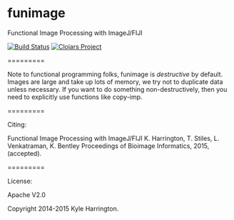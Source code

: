 funimage
========

Functional Image Processing with ImageJ/FIJI

[![Build Status](https://travis-ci.org/funimage/funimage.svg?branch=master)](https://travis-ci.org/funimage/funimage)
[![Clojars Project](http://clojars.org/funimage/latest-version.svg)](http://clojars.org/funimage)

=========

Note to functional programming folks, funimage is *destructive* by default. Images are large and take up lots of memory, we try not to duplicate data unless necessary. If you want to do something non-destructively, then you need to explicitly use functions like copy-imp.

=========

Citing:

Functional Image Processing with ImageJ/FIJI
K. Harrington, T. Stiles, L. Venkatraman, K. Bentley
Proceedings of Bioimage Informatics, 2015, (accepted).

=========

License:

Apache V2.0

Copyright 2014-2015 Kyle Harrington.
